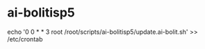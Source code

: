 # ai-bolitisp5

echo '0	0 * * 3 root /root/scripts/ai-bolitisp5/update.ai-bolit.sh' >> /etc/crontab 
